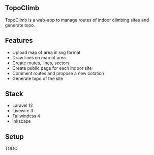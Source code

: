 ## TopoClimb

TopoClimb is a web-app to manage routes of indoor climbing sites and generate topo.

## Features
- Upload map of area in svg format
- Draw lines on map of area
- Create routes, lines, sectors
- Create public page for each indoor site
- Comment routes and propose a new cotation
- Generate topo of the site

## Stack
- Laravel 12
- Livewire 3
- Tailwindcss 4
- inkscape

## Setup

TODO
